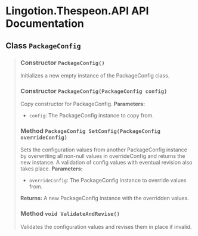 # Lingotion.Thespeon.API API Documentation

## Class `PackageConfig`

> ### Constructor `PackageConfig()`
> 
> Initializes a new empty instance of the PackageConfig class.
> 
> 
> ### Constructor `PackageConfig(PackageConfig config)`
> 
> Copy constructor for PackageConfig.
> **Parameters:**
> 
> - `config`: The PackageConfig instance to copy from.
> 
> 
> 
> ### Method `PackageConfig SetConfig(PackageConfig overrideConfig)`
> 
> Sets the configuration values from another PackageConfig instance by overwriting all non-null values in overrideConfig and returns the new instance. A validation of config values with eventual revision also takes place.
> **Parameters:**
> 
> - `overrideConfig`: The PackageConfig instance to override values from.
> 
> **Returns:** A new PackageConfig instance with the overridden values.
> 
> 
> 
> ### Method `void ValidateAndRevise()`
> 
> Validates the configuration values and revises them in place if invalid.
> 